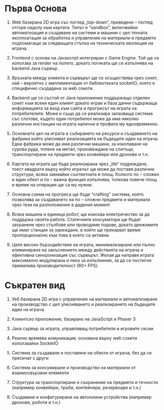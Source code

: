 # Първа Основа

1. Web базирана 2D игра със поглед „top-down“, преведено – поглед отгоре надолу към картата. Типът е “sandbox”, включвайки автоматизация и 
създаване на системи и машини с цел тяхната експлоатация за обработка и управление на материали и предмети подпомагащи за следващата стъпка
 на техническата еволюция на играча.

2. Frontend с основа на Javascript интегриран с Game Engine. Той ще се използва за render на полето, докато логиката ще се изпълнява на 
backend Java сървър.

3. Връзката между клиента и сървърът ще се осъществява чрез сокет, най – вероятно с имплементация от библиотеката socketIO, която е 
специфично създадена за web сокети.

4. Backend ще се състой от Java приложение поддържащо отделен сокет към всеки един клиент докато играе и база данни съдържаща 
информацията за вход към сайта и прогресът на играта на потребителите. Може и също да се реализира запазваща система със слотове, 
където един потребител може да има няколко различни инстанции на играта налични в профила му едновременно.

5. Основната цел на играта е събирането на ресурси и създаването на фабрики който улесняват реализацията на бъдещите идеи на играча. 
Една фабрика може да има различни машини, за изкопаване на сурова руда, топене на метал, произвеждане на слитъци, транспортиране на 
предмети чрез конвейери или дронове и т.н.

6. Картата на играта ще бъде реализирана чрез „tile“ подреждане, тоест квадрати върху който играчът ще може да поставя различни структури, 
всяка заемайки съответната ѝ площ. Колкото по – сложен е един обект и по – важна функция изпълнява, толкова повече площ и време на операция
 ще са му нужни.

7. Основна схема на прогреса ще бъде “crafting” система, която позволява за създаването на по – сложни предмети и материали чрез тези на 
разположение в дадения момент. 

8. Всяка машина и единица робот, ще изисква електричество за да поддържа своята работа. Статичните консуматори ще бъдат захранени чрез 
стълбове или проводими подове, докато движимите ще имат станции за зареждане, в който ще прекарват  време пропорционално към това в което 
са активни.

9. Целя високо бързодействие на играта, минимализиране или пълно елиминиране на закъснението между действията на играча и ефективна 
синхронизация със сървърът. Желая да направя играта максимално модулирана и лека за изпълнение, за да се постигне приемлива производителност (60+ FPS).

# Съкратен вид
1. Уеб базирана 2D игра с управление на материали и автоматизиране на производство с цел улесняването и реализирането на бъдещите идеи на играча

2. Клиентско приложение, базирано на JavaScript и Phaser 3

3. Java сървър за играта, управляващ потребителя и игровите сесии

4. Реално времева комуникация, основана върху web сокети използвайки SocketIO

5. Система за създаване и поставяне на обекти от играча, без да се пресичат с други
 
6. Система за консумиране и производство на материали от взаимосвързани елементи 

7. Структура за транспортиране и съхранение на предмети и течности (например конвейери, тръби, контейнери, резервоари и т.н.)

8. Създаване и конфигуриране на автономни устройства (например дронове, роботи и т.н.)

